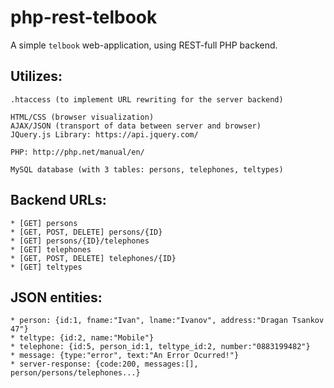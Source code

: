 # php-rest-telbook

A simple `telbook` web-application, using REST-full PHP backend.

## Utilizes:

	.htaccess (to implement URL rewriting for the server backend)

	HTML/CSS (browser visualization)
	AJAX/JSON (transport of data between server and browser)
	JQuery.js Library: https://api.jquery.com/

	PHP: http://php.net/manual/en/

	MySQL database (with 3 tables: persons, telephones, teltypes)


## Backend URLs:
				
	* [GET] persons
	* [GET, POST, DELETE] persons/{ID}
	* [GET] persons/{ID}/telephones
	* [GET] telephones
	* [GET, POST, DELETE] telephones/{ID}
	* [GET] teltypes

## JSON entities:

	* person: {id:1, fname:"Ivan", lname:"Ivanov", address:"Dragan Tsankov 47"}
	* teltype: {id:2, name:"Mobile"} 
	* telephone: {id:5, person_id:1, teltype_id:2, number:"0883199482"}
	* message: {type:"error", text:"An Error Ocurred!"}
	* server-response: {code:200, messages:[], person/persons/telephones...}
